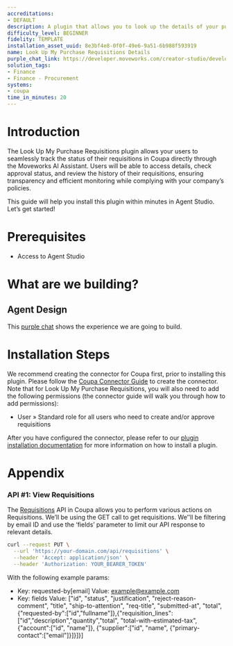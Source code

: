 ```yaml
---
accreditations:
- DEFAULT
description: A plugin that allows you to look up the details of your purchase requisitions.
difficulty_level: BEGINNER
fidelity: TEMPLATE
installation_asset_uuid: 8e3bf4e8-0f0f-49e6-9a51-6b988f593919
name: Look Up My Purchase Requisitions Details
purple_chat_link: https://developer.moveworks.com/creator-studio/developer-tools/purple-chat/?conversation=%7B%22startTimestamp%22%3A%2211%3A43+AM%22%2C%22messages%22%3A%5B%7B%22parts%22%3A%5B%7B%22richText%22%3A%22Can+you+show+me+the+status+of+my+recent+requisitions%3F%22%7D%5D%2C%22role%22%3A%22user%22%7D%2C%7B%22parts%22%3A%5B%7B%22reasoningSteps%22%3A%5B%7B%22richText%22%3A%22Searches+Coupa+for+Requisitions%22%2C%22status%22%3A%22success%22%7D%5D%7D%2C%7B%22richText%22%3A%22Here+are+your+recent+Requisitions+in+%3Cb%3ECoupa%3C%2Fb%3E%3A%22%7D%2C%7B%22richText%22%3A%22%3Cul%3E%3Cli%3E%3Cb%3ERQ-2024-1001%3C%2Fb%3E%3Cul%3E%3Cli%3E%3Cb%3EDescription%3C%2Fb%3E%3A+Laptop+and+Accessories%3C%2Fli%3E%3Cli%3E%3Cb%3EStatus%3C%2Fb%3E%3A+Approved%3C%2Fli%3E%3Cli%3E%3Cb%3EAmount%3C%2Fb%3E%3A+%241%2C500.00%3C%2Fli%3E%3Cli%3E%3Cb%3ESubmitted+On%3C%2Fb%3E%3A+2024-01-10%3C%2Fli%3E%3Cli%3E%3Cb%3EApproved+By%3C%2Fb%3E%3A+Jane+Doe+on+2024-01-15%3C%2Fli%3E%3C%2Ful%3E%3C%2Fli%3E%3Cli%3E%3Cb%3ERQ-2024-1002%3C%2Fb%3E%3Cul%3E%3Cli%3E%3Cb%3EDescription%3C%2Fb%3E%3A+Office+Supplies%3C%2Fli%3E%3Cli%3E%3Cb%3EStatus%3C%2Fb%3E%3A+Pending+Approval%3C%2Fli%3E%3Cli%3E%3Cb%3EAmount%3C%2Fb%3E%3A+%24200.00%3C%2Fli%3E%3Cli%3E%3Cb%3ESubmitted+On%3C%2Fb%3E%3A+2024-01-20%3C%2Fli%3E%3Cli%3E%3Cb%3EApprover%3C%2Fb%3E%3A+John+Smith%3C%2Fli%3E%3C%2Ful%3E%3C%2Fli%3E%3C%2Ful%3E%22%7D%2C%7B%22citations%22%3A%5B%7B%22citationTitle%22%3A%22RQ-2024-1001%22%2C%22connectorName%22%3A%22coupa%22%7D%2C%7B%22citationTitle%22%3A%22RQ-2024-1002%22%2C%22connectorName%22%3A%22coupa%22%7D%5D%7D%5D%2C%22role%22%3A%22assistant%22%7D%5D%7D
solution_tags:
- Finance
- Finance - Procurement
systems:
- coupa
time_in_minutes: 20
---
```


# Introduction

The Look Up My Purchase Requisitions plugin allows your users to seamlessly track the status of their requisitions in Coupa directly through the Moveworks AI Assistant. Users will be able to access details, check approval status, and review the history of their requisitions, ensuring transparency and efficient monitoring while complying with your company’s policies.

This guide will help you install this plugin within minutes in Agent Studio. Let’s get started!

# Prerequisites

- Access to Agent Studio

# What are we building?

## Agent Design

This [purple chat](https://developer.moveworks.com/creator-studio/developer-tools/purple-chat/?conversation=%7B%22startTimestamp%22%3A%2211%3A43+AM%22%2C%22messages%22%3A%5B%7B%22parts%22%3A%5B%7B%22richText%22%3A%22Can+you+show+me+the+status+of+my+recent+requisitions%3F%22%7D%5D%2C%22role%22%3A%22user%22%7D%2C%7B%22parts%22%3A%5B%7B%22reasoningSteps%22%3A%5B%7B%22richText%22%3A%22Searches+Coupa+for+Requisitions%22%2C%22status%22%3A%22success%22%7D%5D%7D%2C%7B%22richText%22%3A%22Here+are+your+recent+Requisitions+in+%3Cb%3ECoupa%3C%2Fb%3E%3A%22%7D%2C%7B%22richText%22%3A%22%3Cul%3E%3Cli%3E%3Cb%3ERQ-2024-1001%3C%2Fb%3E%3Cul%3E%3Cli%3E%3Cb%3EDescription%3C%2Fb%3E%3A+Laptop+and+Accessories%3C%2Fli%3E%3Cli%3E%3Cb%3EStatus%3C%2Fb%3E%3A+Approved%3C%2Fli%3E%3Cli%3E%3Cb%3EAmount%3C%2Fb%3E%3A+%241%2C500.00%3C%2Fli%3E%3Cli%3E%3Cb%3ESubmitted+On%3C%2Fb%3E%3A+2024-01-10%3C%2Fli%3E%3Cli%3E%3Cb%3EApproved+By%3C%2Fb%3E%3A+Jane+Doe+on+2024-01-15%3C%2Fli%3E%3C%2Ful%3E%3C%2Fli%3E%3Cli%3E%3Cb%3ERQ-2024-1002%3C%2Fb%3E%3Cul%3E%3Cli%3E%3Cb%3EDescription%3C%2Fb%3E%3A+Office+Supplies%3C%2Fli%3E%3Cli%3E%3Cb%3EStatus%3C%2Fb%3E%3A+Pending+Approval%3C%2Fli%3E%3Cli%3E%3Cb%3EAmount%3C%2Fb%3E%3A+%24200.00%3C%2Fli%3E%3Cli%3E%3Cb%3ESubmitted+On%3C%2Fb%3E%3A+2024-01-20%3C%2Fli%3E%3Cli%3E%3Cb%3EApprover%3C%2Fb%3E%3A+John+Smith%3C%2Fli%3E%3C%2Ful%3E%3C%2Fli%3E%3C%2Ful%3E%22%7D%2C%7B%22citations%22%3A%5B%7B%22citationTitle%22%3A%22RQ-2024-1001%22%2C%22connectorName%22%3A%22coupa%22%7D%2C%7B%22citationTitle%22%3A%22RQ-2024-1002%22%2C%22connectorName%22%3A%22coupa%22%7D%5D%7D%5D%2C%22role%22%3A%22assistant%22%7D%5D%7D) shows the experience we are going to build.

# Installation Steps

We recommend creating the connector for Coupa first, prior to installing this plugin. Please follow the [Coupa Connector Guide](https://developer.moveworks.com/creator-studio/resources/connector?id=coupa) to create the connector. Note that for Look Up My Purchase Requisitions, you will also need to add the following permissions (the connector guide will walk you through how to add permissions):

- User » Standard role for all users who need to create and/or approve requisitions

After you have configured the connector, please refer to our [plugin installation documentation](https://help.moveworks.com/docs/ai-agent-marketplace) for more information on how to install a plugin. 

# Appendix

### **API #1: View Requisitions**

The [Requisitions](https://compass.coupa.com/en-us/products/product-documentation/integration-technical-documentation/the-coupa-core-api/resources/transactional-resources/requisitions-api-(requisitions)) API in Coupa allows you to perform various actions on Requisitions. We’ll be using the GET call to get requisitions. We’’ll be filtering by email ID and use the ‘fields’ parameter to limit our API response to relevant details. 

```bash
curl --request PUT \
  --url 'https://your-domain.com/api/requisitions' \
  --header 'Accept: application/json' \
  --header 'Authorization: YOUR_BEARER_TOKEN'
```

With the following example params:

- Key: requested-by[email]
Value: example@example.com
- Key: fields
Value: ["id", "status", "justification", "reject-reason-comment", "title", "ship-to-attention", "req-title", "submitted-at", "total", {"requested-by":["id","fullname"]},{"requisition_lines":["id","description","quantity","total", "total-with-estimated-tax", {"account":["id", "name"]}, {"supplier":["id", "name", {"primary-contact":["email"]}]}]}]